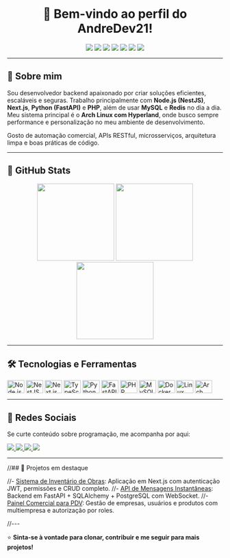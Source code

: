 <h1 align="center">👋 Bem-vindo ao perfil do AndreDev21!</h1>

<p align="center">
  <img src="https://img.shields.io/badge/Backend-Developer-blue?style=for-the-badge" />
  <img src="https://img.shields.io/badge/Docker-2496ED?style=for-the-badge&logo=docker&logoColor=white" />
  <img src="https://img.shields.io/badge/Arch_Linux-1793D1?style=for-the-badge&logo=arch-linux&logoColor=white" />
  <img src="https://img.shields.io/badge/Node.js-339933?style=for-the-badge&logo=nodedotjs&logoColor=white" />
  <img src="https://img.shields.io/badge/TypeScript-3178C6?style=for-the-badge&logo=typescript&logoColor=white" />
  <img src="https://img.shields.io/badge/Python-3776AB?style=for-the-badge&logo=python&logoColor=white" />
  <img src="https://img.shields.io/badge/MySQL-4479A1?style=for-the-badge&logo=mysql&logoColor=white" />
</p>

---

## 🧠 Sobre mim

Sou desenvolvedor backend apaixonado por criar soluções eficientes, escaláveis e seguras. Trabalho principalmente com **Node.js (NestJS)**, **Next.js**, **Python (FastAPI)** e **PHP**, além de usar **MySQL** e **Redis** no dia a dia. Meu sistema principal é o **Arch Linux com Hyperland**, onde busco sempre performance e personalização no meu ambiente de desenvolvimento.

Gosto de automação comercial, APIs RESTful, microsserviços, arquitetura limpa e boas práticas de código.

---

## 🚀 GitHub Stats

<div align="center">
  <img height="180em" src="https://github-readme-stats-sigma-five.vercel.app/api?username=AndreDev21&show_icons=true&theme=tokyonight&include_all_commits=true&count_private=true"/>
  <img height="180em" src="https://github-readme-stats-sigma-five.vercel.app/api/top-langs/?username=AndreDev21&layout=compact&langs_count=6&theme=tokyonight"/>
  <br/>
  <img height="180em" src="https://streak-stats.demolab.com/?user=AndreDev21&theme=tokyonight"/>
</div>

---

## 🛠️ Tecnologias e Ferramentas

<div style="display: inline_block">
  <img align="center" alt="Node.js" height="30" width="40" src="https://cdn.jsdelivr.net/gh/devicons/devicon/icons/nodejs/nodejs-original.svg">
  <img align="center" alt="NestJS" height="30" width="40" src="https://cdn.jsdelivr.net/gh/devicons/devicon/icons/nestjs/nestjs-plain.svg">
  <img align="center" alt="Next.js" height="30" width="40" src="https://cdn.jsdelivr.net/gh/devicons/devicon/icons/nextjs/nextjs-line.svg">
  <img align="center" alt="TypeScript" height="30" width="40" src="https://cdn.jsdelivr.net/gh/devicons/devicon/icons/typescript/typescript-original.svg">
  <img align="center" alt="Python" height="30" width="40" src="https://cdn.jsdelivr.net/gh/devicons/devicon/icons/python/python-original.svg">
  <img align="center" alt="FastAPI" height="30" width="40" src="https://cdn.jsdelivr.net/gh/devicons/devicon/icons/fastapi/fastapi-original.svg">
  <img align="center" alt="PHP" height="30" width="40" src="https://cdn.jsdelivr.net/gh/devicons/devicon/icons/php/php-original.svg">
  <img align="center" alt="MySQL" height="30" width="40" src="https://cdn.jsdelivr.net/gh/devicons/devicon/icons/mysql/mysql-original.svg">
  <img align="center" alt="Docker" height="30" width="40" src="https://cdn.jsdelivr.net/gh/devicons/devicon/icons/docker/docker-original.svg">
  <img align="center" alt="Linux" height="30" width="40" src="https://cdn.jsdelivr.net/gh/devicons/devicon/icons/linux/linux-original.svg">
  <img align="center" alt="Arch" height="30" width="40" src="https://cdn.jsdelivr.net/gh/devicons/devicon/icons/archlinux/archlinux-original.svg">
</div>

---

## 📲 Redes Sociais

Se curte conteúdo sobre programação, me acompanha por aqui:

<div>
  <a href="https://instagram.com/AndreDev21" target="_blank">
    <img src="https://img.shields.io/badge/-Instagram-%23E4405F?style=for-the-badge&logo=instagram&logoColor=white">
  </a>
  <a href="https://discord.gg/AndreDev21#5873" target="_blank">
    <img src="https://img.shields.io/badge/Discord-7289DA?style=for-the-badge&logo=discord&logoColor=white">
  </a>
  <a href="mailto:andredev2103@gmail.com">
    <img src="https://img.shields.io/badge/-Gmail-%23333?style=for-the-badge&logo=gmail&logoColor=white">
  </a>
  <a href="https://www.linkedin.com/in/andré-mattedi-martins" target="_blank">
    <img src="https://img.shields.io/badge/-LinkedIn-%230077B5?style=for-the-badge&logo=linkedin&logoColor=white">
  </a>
</div>

---

//## 🧩 Projetos em destaque

//- [Sistema de Inventário de Obras](https://github.com/AndreDev21/seu-repo-aqui): Aplicação em Next.js com autenticação JWT, permissões e CRUD completo.
//- [API de Mensagens Instantâneas](https://github.com/AndreDev21/seu-repo-aqui): Backend em FastAPI + SQLAlchemy + PostgreSQL com WebSocket.
//- [Painel Comercial para PDV](https://github.com/AndreDev21/seu-repo-aqui): Gestão de empresas, usuários e produtos com multiempresa e autorização por roles.

//---

⭐️ **Sinta-se à vontade para clonar, contribuir e me seguir para mais projetos!**
